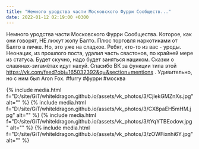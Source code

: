 ```yaml
---
title: "Немного уродства части Московского Фурри Сообществ..."
date: 2022-01-12 02:19:00 +0300
---
```


Немного уродства части Московского Фурри Сообщества. Которое, как они говорят, НЕ лижут жопу Балто.
Плюс торговля наркотиками от Балто в личке. Но, это уже на сладкое.
Ребят, кто-то из вас - уроды.
Неонацик, из прошлого поста, удалил часть свастонов, по крайней мере из статуса. Будет скучно, надо будет заняться нациком. Сказки о славянах-зигамётах идут нахуй. Спасибо ВК за функции типа этой https://vk.com/feed?obj=165032392&q=&section=mentions . Удивительно, но с ним был Aron Fox.
#furry #фурри #москва


{% include media.html f="D:/site/GiT/whiteldragon.github.io/assets/vk_photos/3/CjlekGMZnXs.jpg" alt="" %}
{% include media.html f="D:/site/GiT/whiteldragon.github.io/assets/vk_photos/3/CX8paEH5mHM.jpg" alt="" %}
{% include media.html f="D:/site/GiT/whiteldragon.github.io/assets/vk_photos/3/tYqYTBEodow.jpg" alt="" %}
{% include media.html f="D:/site/GiT/whiteldragon.github.io/assets/vk_photos/3/zOWFixnhi6Y.jpg" alt="" %}
